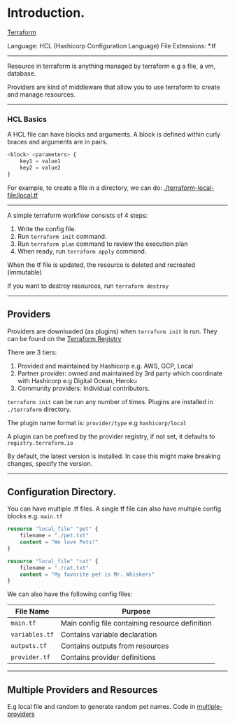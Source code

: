 # Introduction.

[Terraform](http://terraform.io)

Language: HCL (Hashicorp Configuration Language)
File Extensions: *.tf

---

Resource in terraform is anything managed by terraform e.g a file, a vm, database.

Providers are kind of middleware that allow you to use terraform to create and manage resources.

---

### HCL Basics

A HCL file can have blocks and arguments. A block is defined within curly braces and arguments are in pairs.

```tf
<block> <parameters> {
    key1 = value1
    key2 = value2
}
```

For example, to create a file in a directory, we can do: [./terraform-local-file/local.tf](./terraform-local-file/local.tf)


---

A simple terraform workflow consists of 4 steps:

1. Write the config file.
2. Run `terraform init` command.
3. Run `terraform plan` command to review the execution plan
4. When ready, run `terraform apply` command.

When the tf file is updated, the resource is deleted and recreated (immutable)

If you want to destroy resources, run `terraform destroy`

---

## Providers
Providers are downloaded (as plugins) when `terraform init` is run.
They can be found on the [Terraform Registry](https://registry.terraform.io)

There are 3 tiers:

1. Provided and maintained by Hashicorp e.g. AWS, GCP, Local
2. Partner provider: owned and maintained by 3rd party which coordinate with Hashicorp e.g Digital Ocean, Heroku
3. Community providers: Individual contributors.

`terraform init` can be run any number of times.
Plugins are installed in `./terraform` directory.

The plugin name format is: `provider/type` e.g `hashicorp/local`

A plugin can be prefixed by the provider registry, if not set, it defaults to `registry.terraform.io`

By default, the latest version is installed. In case this might make breaking changes, specify the version.

---

## Configuration Directory.

You can have multiple .tf files. A single tf file can also have multiple config blocks e.g. `main.tf`

```tf
resource "local_file" "pet" {
    filename = "./pet.txt"
    content = "We love Pets!"
}

resource "local_file" "cat" {
    filename = "./cat.txt"
    content = "My favorite pet is Mr. Whiskers"
} 
```

We can also have the following config files:

| File Name | Purpose |
| --- | --- |
| `main.tf` | Main config file containing resource definition |
| `variables.tf` | Contains variable declaration |
| `outputs.tf` | Contains outputs from resources |
| `provider.tf` | Contains provider definitions |


---

## Multiple Providers and Resources
E.g local file and random to generate random pet names. Code in [multiple-providers](./multiple-providers/)
